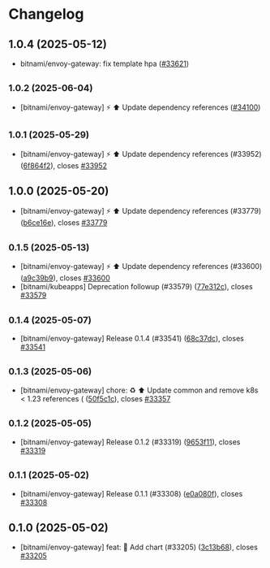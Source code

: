 # Changelog

## 1.0.4 (2025-05-12)

* bitnami/envoy-gateway: fix template hpa ([#33621](https://github.com/bitnami/charts/pull/33621))

## <small>1.0.2 (2025-06-04)</small>

* [bitnami/envoy-gateway] :zap: :arrow_up: Update dependency references ([#34100](https://github.com/bitnami/charts/pull/34100))

## <small>1.0.1 (2025-05-29)</small>

* [bitnami/envoy-gateway] :zap: :arrow_up: Update dependency references (#33952) ([6f864f2](https://github.com/bitnami/charts/commit/6f864f284cafa51ef996b47a2be8a963cb23f30c)), closes [#33952](https://github.com/bitnami/charts/issues/33952)

## 1.0.0 (2025-05-20)

* [bitnami/envoy-gateway] :zap: :arrow_up: Update dependency references (#33779) ([b6ce16e](https://github.com/bitnami/charts/commit/b6ce16ec73428c15857b1288ecfcfecde5046468)), closes [#33779](https://github.com/bitnami/charts/issues/33779)

## <small>0.1.5 (2025-05-13)</small>

* [bitnami/envoy-gateway] :zap: :arrow_up: Update dependency references (#33600) ([a9c39b9](https://github.com/bitnami/charts/commit/a9c39b9c0bedec6648789b28e300954f9df50e8f)), closes [#33600](https://github.com/bitnami/charts/issues/33600)
* [bitnami/kubeapps] Deprecation followup (#33579) ([77e312c](https://github.com/bitnami/charts/commit/77e312c1772d4d7c4dc5d3ac0e80f4e452e3a062)), closes [#33579](https://github.com/bitnami/charts/issues/33579)

## <small>0.1.4 (2025-05-07)</small>

* [bitnami/envoy-gateway] Release 0.1.4 (#33541) ([68c37dc](https://github.com/bitnami/charts/commit/68c37dcf1363b40e1a14e7b76a46dbc5e7d5b0a1)), closes [#33541](https://github.com/bitnami/charts/issues/33541)

## <small>0.1.3 (2025-05-06)</small>

* [bitnami/envoy-gateway] chore: :recycle: :arrow_up: Update common and remove k8s < 1.23 references ( ([50f5c1c](https://github.com/bitnami/charts/commit/50f5c1c3332132862159af01f9f0a7d6afd05447)), closes [#33357](https://github.com/bitnami/charts/issues/33357)

## <small>0.1.2 (2025-05-05)</small>

* [bitnami/envoy-gateway] Release 0.1.2 (#33319) ([9653f11](https://github.com/bitnami/charts/commit/9653f11546f005c0e51c7589e0d29f2230f3debf)), closes [#33319](https://github.com/bitnami/charts/issues/33319)

## <small>0.1.1 (2025-05-02)</small>

* [bitnami/envoy-gateway] Release 0.1.1 (#33308) ([e0a080f](https://github.com/bitnami/charts/commit/e0a080fcf4982dec54156d0b24361f377e18e982)), closes [#33308](https://github.com/bitnami/charts/issues/33308)

## 0.1.0 (2025-05-02)

* [bitnami/envoy-gateway] feat: :tada: Add chart (#33205) ([3c13b68](https://github.com/bitnami/charts/commit/3c13b68d21f4042d34e51c8b0dd25966db945507)), closes [#33205](https://github.com/bitnami/charts/issues/33205)
